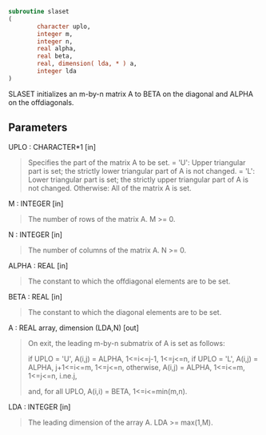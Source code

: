 ```fortran
subroutine slaset
(
        character uplo,
        integer m,
        integer n,
        real alpha,
        real beta,
        real, dimension( lda, * ) a,
        integer lda
)
```

SLASET initializes an m-by-n matrix A to BETA on the diagonal and
ALPHA on the offdiagonals.

## Parameters
UPLO : CHARACTER*1 [in]
> Specifies the part of the matrix A to be set.
> = 'U':      Upper triangular part is set; the strictly lower
> triangular part of A is not changed.
> = 'L':      Lower triangular part is set; the strictly upper
> triangular part of A is not changed.
> Otherwise:  All of the matrix A is set.

M : INTEGER [in]
> The number of rows of the matrix A.  M >= 0.

N : INTEGER [in]
> The number of columns of the matrix A.  N >= 0.

ALPHA : REAL [in]
> The constant to which the offdiagonal elements are to be set.

BETA : REAL [in]
> The constant to which the diagonal elements are to be set.

A : REAL array, dimension (LDA,N) [out]
> On exit, the leading m-by-n submatrix of A is set as follows:
> 
> if UPLO = 'U', A(i,j) = ALPHA, 1<=i<=j-1, 1<=j<=n,
> if UPLO = 'L', A(i,j) = ALPHA, j+1<=i<=m, 1<=j<=n,
> otherwise,     A(i,j) = ALPHA, 1<=i<=m, 1<=j<=n, i.ne.j,
> 
> and, for all UPLO, A(i,i) = BETA, 1<=i<=min(m,n).

LDA : INTEGER [in]
> The leading dimension of the array A.  LDA >= max(1,M).
